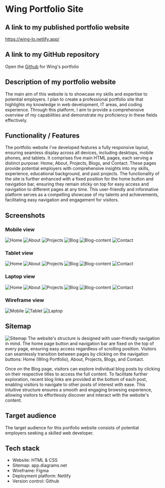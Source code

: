# Wing Portfolio Site

## A link to my published portfolio website

https://wing-lo.netlify.app/

## A link to my GitHub repository

Open the [Github](https://github.com/Wing-Lo/portfolio) for Wing's portfolio

## Description of my portfolio website

The main aim of this website is to showcase my skills and expertise to potential employers. I plan to create a professional portfolio site that highlights my knowledge in web development, IT areas, and coding experience. Through this platform, I aim to provide a comprehensive overview of my capabilities and demonstrate my proficiency in these fields effectively.

## Functionality / Features

The portfolio website I've developed features a fully responsive layout, ensuring seamless display across all devices, including desktops, mobile phones, and tablets. It comprises five main HTML pages, each serving a distinct purpose: Home, About, Projects, Blogs, and Contact. These pages provide potential employers with comprehensive insights into my skills, experience, educational background, and past projects. The functionality of the site is further enhanced with a fixed position for the home button and navigation bar, ensuring they remain sticky on top for easy access and navigation to different pages at any time. This user-friendly and informative platform serves as a compelling showcase of my talents and achievements, facilitating easy navigation and engagement for visitors.

## Screenshots

### Mobile view 

![Home](docs/screenshot/mobile-1-home.png)
![About](docs/screenshot/mobile-2-about.png)
![Projects](docs/screenshot/mobile-3-projects.png)
![Blog](docs/screenshot/mobile-4-blog.png)
![Blog-content](docs/screenshot/mobile-5-blog-content.png)
![Contact](docs/screenshot/mobile-6-contact.png)

### Tablet view

![Home](docs/screenshot/tablet-1-home.png)
![About](docs/screenshot/tablet-2-about.png)
![Projects](docs/screenshot/tablet-3-projects.png)
![Blog](docs/screenshot/tablet-4-blog.png)
![Blog-content](docs/screenshot/tablet-5-blog-content.png)
![Contact](docs/screenshot/tablet-6-contact.png)

### Laptop view

![Home](docs/screenshot/laptop-1-home.png)
![About](docs/screenshot/laptop-2-about.png)
![Projects](docs/screenshot/laptop-3-projects.png)
![Blog](docs/screenshot/laptop-4-blog.png)
![Blog-content](docs/screenshot/laptop-5-blog-content.png)
![Contact](docs/screenshot/laptop-6-contact.png)

### Wireframe view

![Mobile](docs/wireframe/wireframe-mobile.jpeg)
![Tablet](docs/wireframe/wireframe-tablet.jpeg)
![Laptop](docs/wireframe/wireframe-laptop.jpeg)

## Sitemap

![Sitemap](docs/Wing-portfolio-sitemap.jpg)
The website's structure is designed with user-friendly navigation in mind. The home page button and navigation bar are fixed on the top of every page, ensuring easy access regardless of scrolling position. Visitors can seamlessly transition between pages by clicking on the navigation buttons: Home (Wing Portfolio), About, Projects, Blogs, and Contact.

Once on the Blog page, visitors can explore individual blog posts by clicking on their respective titles to access the full content. To facilitate further exploration, recent blog links are provided at the bottom of each post, enabling visitors to navigate to other posts of interest with ease. This intuitive structure ensures a smooth and engaging browsing experience, allowing visitors to effortlessly discover and interact with the website's content.

## Target audience

The target audience for this portfolio website consists of potential employers seeking a skilled web developer.

## Tech stack

- Website: HTML & CSS
- Sitemap: app.diagrams.net
- Wireframe: Figma
- Deployment platform: Netlify
- Version control: Github
